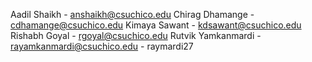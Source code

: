 Aadil Shaikh - anshaikh@csuchico.edu
Chirag Dhamange -  cdhamange@csuchico.edu
Kimaya Sawant - kdsawant@csuchico.edu
Rishabh Goyal - rgoyal@csuchico.edu
Rutvik Yamkanmardi - rayamkanmardi@csuchico.edu - raymardi27
